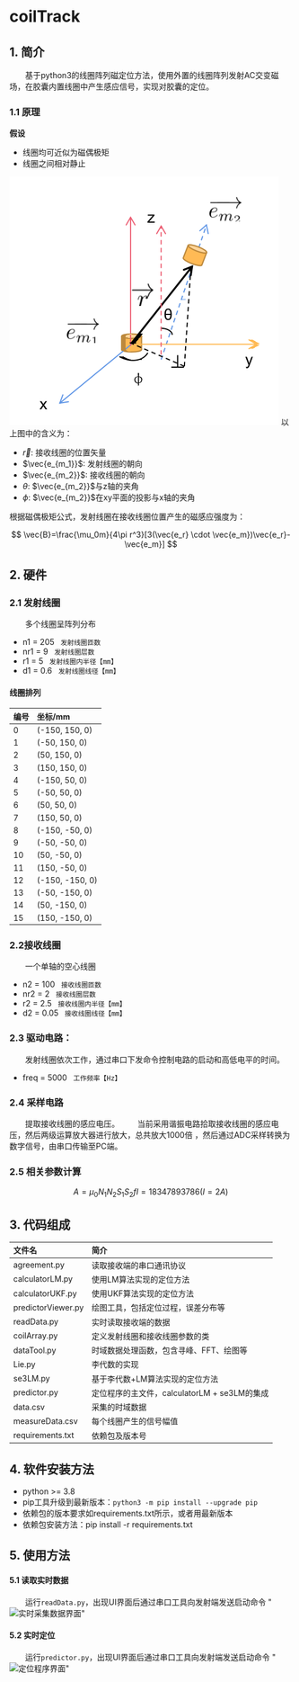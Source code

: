 # coilTrack

## 1. 简介

&emsp;&emsp;基于python3的线圈阵列磁定位方法，使用外置的线圈阵列发射AC交变磁场，在胶囊内置线圈中产生感应信号，实现对胶囊的定位。

### 1.1 原理

**假设**

- 线圈均可近似为磁偶极矩
- 线圈之间相对静止

![coils.png](./pic/coils.png)
以上图中的含义为：

+ $\vec{r}$: 接收线圈的位置矢量
+ $\vec{e_{m_1}}$: 发射线圈的朝向
+ $\vec{e_{m_2}}$: 接收线圈的朝向
+ $\theta$: $\vec{e_{m_2}}$与z轴的夹角
+ $\phi$: $\vec{e_{m_2}}$在xy平面的投影与x轴的夹角

根据磁偶极矩公式，发射线圈在接收线圈位置产生的磁感应强度为：

$$
\vec{B}=\frac{\mu_0m}{4\pi r^3}[3(\vec{e_r} \cdot \vec{e_m})\vec{e_r}-\vec{e_m}]
$$

## 2. 硬件

### 2.1 发射线圈

&emsp;&emsp;多个线圈呈阵列分布

- n1 = 205  ``` 发射线圈匝数```
- nr1 = 9   ``` 发射线圈层数```
- r1 = 5    ``` 发射线圈内半径【mm】```
- d1 = 0.6  ``` 发射线圈线径【mm】```

#### 线圈排列

| 编号 | 坐标/mm         |
| ------ | :---------------- |
| 0    | (-150, 150, 0)  |
| 1    | (-50, 150, 0)   |
| 2    | (50, 150, 0)    |
| 3    | (150, 150, 0)   |
| 4    | (-150, 50, 0)   |
| 5    | (-50, 50, 0)    |
| 6    | (50, 50, 0)     |
| 7    | (150, 50, 0)    |
| 8    | (-150, -50, 0)  |
| 9    | (-50, -50, 0)   |
| 10   | (50, -50, 0)    |
| 11   | (150, -50, 0)   |
| 12   | (-150, -150, 0) |
| 13   | (-50, -150, 0)  |
| 14   | (50, -150, 0)   |
| 15   | (150, -150, 0)  |

### 2.2接收线圈

&emsp;&emsp;一个单轴的空心线圈

- n2 = 100   ``` 接收线圈匝数```
- nr2 = 2    ``` 接收线圈层数```
- r2 = 2.5   ``` 接收线圈内半径【mm】```
- d2 = 0.05  ``` 接收线圈线径【mm】```

### 2.3 驱动电路：

&emsp;&emsp;发射线圈依次工作，通过串口下发命令控制电路的启动和高低电平的时间。

- freq = 5000   ``` 工作频率【Hz】```

### 2.4 采样电路

&emsp;&emsp;提取接收线圈的感应电压。
&emsp;&emsp;当前采用谐振电路拾取接收线圈的感应电压，然后两级运算放大器进行放大，总共放大1000倍
，然后通过ADC采样转换为数字信号，由串口传输至PC端。

### 2.5 相关参数计算

$$
A=\mu_0N_1N_2S_1S_2fI=18347893786 (I=2A)
$$

## 3. 代码组成

| 文件名             | 简介                                         |
| :------------------- | :--------------------------------------------- |
| agreement.py       | 读取接收端的串口通讯协议                     |
| calculatorLM.py    | 使用LM算法实现的定位方法                     |
| calculatorUKF.py   | 使用UKF算法实现的定位方法                    |
| predictorViewer.py | 绘图工具，包括定位过程，误差分布等           |
| readData.py        | 实时读取接收端的数据                         |
| coilArray.py       | 定义发射线圈和接收线圈参数的类               |
| dataTool.py        | 时域数据处理函数，包含寻峰、FFT、绘图等      |
| Lie.py             | 李代数的实现                                 |
| se3LM.py           | 基于李代数+LM算法实现的定位方法              |
| predictor.py       | 定位程序的主文件，calculatorLM + se3LM的集成 |
| data.csv           | 采集的时域数据                               |
| measureData.csv    | 每个线圈产生的信号幅值                       |
| requirements.txt   | 依赖包及版本号                               |

## 4. 软件安装方法

- python >= 3.8
- pip工具升级到最新版本：```python3 -m pip install --upgrade pip```
- 依赖包的版本要求如requirements.txt所示，或者用最新版本
- 依赖包安装方法：pip install -r requirements.txt

## 5. 使用方法

#### 5.1 读取实时数据

&emsp;&emsp;运行```readData.py```，出现UI界面后通过串口工具向发射端发送启动命令
"![实时采集数据界面](https://incode.sibionics.com/magLoc/coiltrack/-/raw/main/pic/readData.PNG?inline=false)"

#### 5.2 实时定位

&emsp;&emsp;运行```predictor.py```，出现UI界面后通过串口工具向发射端发送启动命令
"![定位程序界面](https://incode.sibionics.com/magLoc/coiltrack/-/raw/main/pic/track.png?inline=false)"

